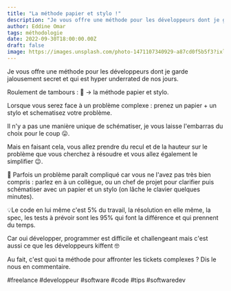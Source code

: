 ```yaml
---
title: "La méthode papier et stylo !"
description: "Je vous offre une méthode pour les développeurs dont je garde jalousement secret et qui est hyper underrated de nos jours."
author: Eddine Omar
tags: méthodologie
date: 2022-09-30T18:00:00.00Z
draft: false
image: https://images.unsplash.com/photo-1471107340929-a87cd0f5b5f3?ixlib=rb-4.0.3&ixid=MnwxMjA3fDB8MHxwaG90by1wYWdlfHx8fGVufDB8fHx8&auto=format&fit=crop&w=1073&q=80
---
```


Je vous offre une méthode pour les développeurs dont je garde jalousement secret et qui est hyper underrated de nos jours.


Roulement de tambours :
📝 -> la méthode papier et stylo.

Lorsque vous serez face à un problème complexe : prenez un papier + un stylo et schematisez votre problème.

Il n'y a pas une manière unique de schématiser, je vous laisse l'embarras du choix pour le coup 😛.

Mais en faisant cela, vous allez prendre du recul et de la hauteur sur le problème que vous cherchez à résoudre et vous allez également le simplifier 😉.

🤔 Parfois un problème paraît compliqué car vous ne l'avez pas très bien compris : parlez en à un collègue, ou un chef de projet pour clarifier puis schématiser avec un papier et un stylo (on lâche le clavier quelques minutes).

💡Le code en lui même c'est 5% du travail, la résolution en elle même, la spec, les tests à prévoir sont les 95% qui font la différence et qui prennent du temps.

Car oui développer, programmer est difficile et challengeant mais c'est aussi ce que les développeurs kiffent 🤓

Au fait, c'est quoi ta méthode pour affronter les tickets complexes ? Dis le nous en commentaire.

#freelance #developpeur #software #code #tips #softwaredev
